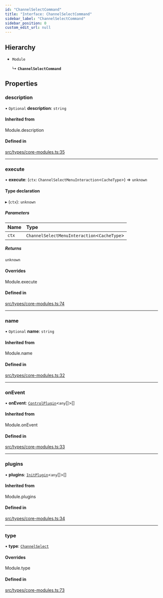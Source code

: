 ```yaml
---
id: "ChannelSelectCommand"
title: "Interface: ChannelSelectCommand"
sidebar_label: "ChannelSelectCommand"
sidebar_position: 0
custom_edit_url: null
---
```


## Hierarchy

- `Module`

  ↳ **`ChannelSelectCommand`**

## Properties

### description

• `Optional` **description**: `string`

#### Inherited from

Module.description

#### Defined in

[src/types/core-modules.ts:35](https://github.com/sern-handler/handler/blob/81cdde2/src/types/core-modules.ts#L35)

___

### execute

• **execute**: (`ctx`: `ChannelSelectMenuInteraction`<`CacheType`\>) => `unknown`

#### Type declaration

▸ (`ctx`): `unknown`

##### Parameters

| Name | Type |
| :------ | :------ |
| `ctx` | `ChannelSelectMenuInteraction`<`CacheType`\> |

##### Returns

`unknown`

#### Overrides

Module.execute

#### Defined in

[src/types/core-modules.ts:74](https://github.com/sern-handler/handler/blob/81cdde2/src/types/core-modules.ts#L74)

___

### name

• `Optional` **name**: `string`

#### Inherited from

Module.name

#### Defined in

[src/types/core-modules.ts:32](https://github.com/sern-handler/handler/blob/81cdde2/src/types/core-modules.ts#L32)

___

### onEvent

• **onEvent**: [`ControlPlugin`](ControlPlugin.md)<`any`[]\>[]

#### Inherited from

Module.onEvent

#### Defined in

[src/types/core-modules.ts:33](https://github.com/sern-handler/handler/blob/81cdde2/src/types/core-modules.ts#L33)

___

### plugins

• **plugins**: [`InitPlugin`](InitPlugin.md)<`any`[]\>[]

#### Inherited from

Module.plugins

#### Defined in

[src/types/core-modules.ts:34](https://github.com/sern-handler/handler/blob/81cdde2/src/types/core-modules.ts#L34)

___

### type

• **type**: [`ChannelSelect`](../enums/CommandType.md#channelselect)

#### Overrides

Module.type

#### Defined in

[src/types/core-modules.ts:73](https://github.com/sern-handler/handler/blob/81cdde2/src/types/core-modules.ts#L73)
